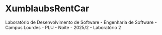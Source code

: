 # XumblaubsRentCar
Laboratório de Desenvolvimento de Software - Engenharia de Software - Campus Lourdes - PLU - Noite - 2025/2 - Laboratório 2
